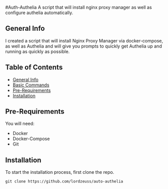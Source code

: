 #Auth-Authelia
A script that will install nginx proxy manager as well as configure authelia automatically.

## General Info
I created a script that will install Nginx Proxy Manager via docker-compose, as well as Authelia and will give you prompts to quickly get Authelia up and running as quickly as possible.

## Table of Contents
* [General Info](#general-info)
* [Basic Commands](#basic-commands)
* [Pre-Requirements](#pre-requirements)
* [Installation](#installation)

## Pre-Requirements

You will need:
  - Docker
  - Docker-Compose
  - Git
  
 ## Installation
 
 To start the installation process, first clone the repo.
 
 ```
 git clone https://github.com/lordzeuss/auto-authelia
 ```
 
